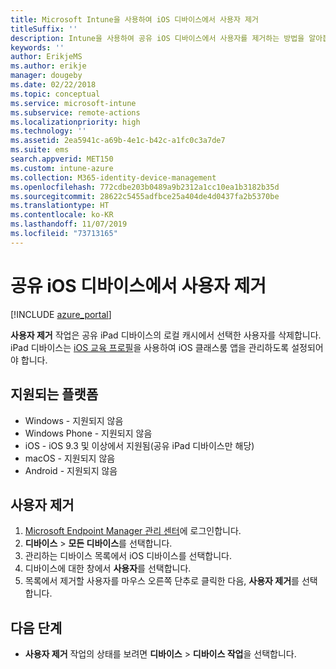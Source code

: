 ```yaml
---
title: Microsoft Intune을 사용하여 iOS 디바이스에서 사용자 제거
titleSuffix: ''
description: Intune을 사용하여 공유 iOS 디바이스에서 사용자를 제거하는 방법을 알아봅니다.
keywords: ''
author: ErikjeMS
ms.author: erikje
manager: dougeby
ms.date: 02/22/2018
ms.topic: conceptual
ms.service: microsoft-intune
ms.subservice: remote-actions
ms.localizationpriority: high
ms.technology: ''
ms.assetid: 2ea5941c-a69b-4e1c-b42c-a1fc0c3a7de7
ms.suite: ems
search.appverid: MET150
ms.custom: intune-azure
ms.collection: M365-identity-device-management
ms.openlocfilehash: 772cdbe203b0489a9b2312a1cc10ea1b3182b35d
ms.sourcegitcommit: 28622c5455adfbce25a404de4d0437fa2b5370be
ms.translationtype: HT
ms.contentlocale: ko-KR
ms.lasthandoff: 11/07/2019
ms.locfileid: "73713165"
---
```

# <a name="remove-a-user-from-a-shared-ios-device"></a>공유 iOS 디바이스에서 사용자 제거


[!INCLUDE [azure_portal](../includes/azure_portal.md)]

**사용자 제거** 작업은 공유 iPad 디바이스의 로컬 캐시에서 선택한 사용자를 삭제합니다. iPad 디바이스는 [iOS 교육 프로필](../fundamentals/education-settings-configure-ios.md)을 사용하여 iOS 클래스룸 앱을 관리하도록 설정되어야 합니다. 

## <a name="supported-platforms"></a>지원되는 플랫폼

- Windows - 지원되지 않음
- Windows Phone - 지원되지 않음
- iOS - iOS 9.3 및 이상에서 지원됨(공유 iPad 디바이스만 해당)
- macOS - 지원되지 않음
- Android - 지원되지 않음

## <a name="remove-a-user"></a>사용자 제거

1. [Microsoft Endpoint Manager 관리 센터](https://go.microsoft.com/fwlink/?linkid=2109431)에 로그인합니다.
2. **디바이스** > **모든 디바이스**를 선택합니다.
3. 관리하는 디바이스 목록에서 iOS 디바이스를 선택합니다.
4. 디바이스에 대한 창에서 **사용자**를 선택합니다.
5. 목록에서 제거할 사용자를 마우스 오른쪽 단추로 클릭한 다음, **사용자 제거**를 선택합니다.

## <a name="next-steps"></a>다음 단계

- **사용자 제거** 작업의 상태를 보려면 **디바이스** > **디바이스 작업**을 선택합니다.
